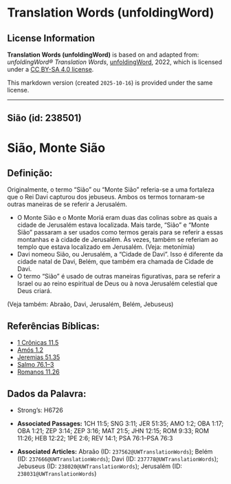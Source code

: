 # Translation Words (unfoldingWord)

## License Information

**Translation Words (unfoldingWord)** is based on and adapted from: _unfoldingWord® Translation Words_, [unfoldingWord](https://unfoldingword.org/utw), 2022, which is licensed under a [CC BY-SA 4.0 license](https://creativecommons.org/licenses/by-sa/4.0/legalcode.en).

This markdown version (created `2025-10-16`) is provided under the same license.



--------------------------------

## Sião (id: 238501)

Sião, Monte Sião
================

Definição:
----------

Originalmente, o termo “Sião” ou “Monte Sião” referia\-se a uma fortaleza que o Rei Davi capturou dos jebuseus. Ambos os termos tornaram\-se outras maneiras de se referir a Jerusalém.

* O Monte Sião e o Monte Moriá eram duas das colinas sobre as quais a cidade de Jerusalém estava localizada. Mais tarde, “Sião” e “Monte Sião” passaram a ser usados como termos gerais para se referir a essas montanhas e à cidade de Jerusalém. Às vezes, também se referiam ao templo que estava localizado em Jerusalém. (Veja: metonímia)
* Davi nomeou Sião, ou Jerusalém, a “Cidade de Davi”. Isso é diferente da cidade natal de Davi, Belém, que também era chamada de Cidade de Davi.
* O termo “Sião” é usado de outras maneiras figurativas, para se referir a Israel ou ao reino espiritual de Deus ou à nova Jerusalém celestial que Deus criará.

(Veja também: Abraão, Davi, Jerusalém, Belém, Jebuseus)

Referências Bíblicas:
---------------------

* [1 Crônicas 11\.5](https://ref.ly/1Chr11:5)
* [Amós 1\.2](https://ref.ly/Amos1:2)
* [Jeremias 51\.35](https://ref.ly/Jer51:35)
* [Salmo 76\.1–3](https://ref.ly/Ps76:1-Ps76:3)
* [Romanos 11\.26](https://ref.ly/Rom11:26)

Dados da Palavra:
-----------------

* Strong’s: H6726

* **Associated Passages:** 1CH 11:5; SNG 3:11; JER 51:35; AMO 1:2; OBA 1:17; OBA 1:21; ZEP 3:14; ZEP 3:16; MAT 21:5; JHN 12:15; ROM 9:33; ROM 11:26; HEB 12:22; 1PE 2:6; REV 14:1; PSA 76:1–PSA 76:3
* **Associated Articles:** Abraão (ID: `237562@UWTranslationWords`); Belém (ID: `237666@UWTranslationWords`); Davi (ID: `237778@UWTranslationWords`); Jebuseus (ID: `238020@UWTranslationWords`); Jerusalém (ID: `238031@UWTranslationWords`)

